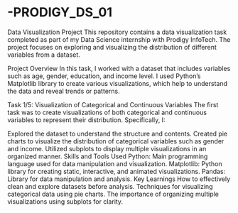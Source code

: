 # -PRODIGY_DS_01
Data Visualization Project
This repository contains a data visualization task completed as part of my Data Science internship with Prodigy InfoTech. The project focuses on exploring and visualizing the distribution of different variables from a dataset.

Project Overview
In this task, I worked with a dataset that includes variables such as age, gender, education, and income level. I used Python’s Matplotlib library to create various visualizations, which help to understand the data and reveal trends or patterns.

Task 1/5: Visualization of Categorical and Continuous Variables
The first task was to create visualizations of both categorical and continuous variables to represent their distribution. Specifically, I:

Explored the dataset to understand the structure and contents.
Created pie charts to visualize the distribution of categorical variables such as gender and income.
Utilized subplots to display multiple visualizations in an organized manner.
Skills and Tools Used
Python: Main programming language used for data manipulation and visualization.
Matplotlib: Python library for creating static, interactive, and animated visualizations.
Pandas: Library for data manipulation and analysis.
Key Learnings
How to effectively clean and explore datasets before analysis.
Techniques for visualizing categorical data using pie charts.
The importance of organizing multiple visualizations using subplots for clarity.
